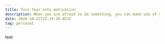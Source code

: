 ```yaml
---
title: Turn fear into motivation
description: When you are afraid to do something, you can make use of your fear
date: 2020-10-21T12:19:10.853Z
tag: personal
---
```

test